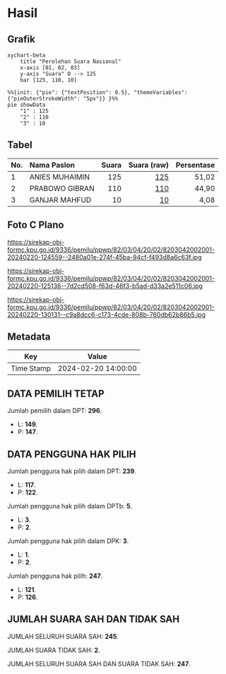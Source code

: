 # Hasil

## Grafik

```mermaid
xychart-beta
    title "Perolehan Suara Nasional"
    x-axis [01, 02, 03]
    y-axis "Suara" 0 --> 125
    bar [125, 110, 10]
```

```mermaid
%%{init: {"pie": {"textPosition": 0.5}, "themeVariables": {"pieOuterStrokeWidth": "5px"}} }%%
pie showData
    "1" : 125
    "2" : 110
    "3" : 10
```

## Tabel

| No. | Nama Paslon    | Suara | Suara (raw) | Persentase |
|:--- |:-------------- | -----:| -----------:| ----------:|
| 1   | ANIES MUHAIMIN | 125   | [125][p-1]  | 51,02      |
| 2   | PRABOWO GIBRAN | 110   | [110][p-2]  | 44,90      |
| 3   | GANJAR MAHFUD  | 10    | [10][p-3]   | 4,08       |


[p-1]: https://github.com/gigit-pemilu/pemilu-2024/blob/main/pilpres/hitung-suara/sub/82-maluku-utara/sub/03-halmahera-utara/sub/04-galela/sub/2002-pune/sub/001-tps/sub/paslon-1.txt
[p-2]: https://github.com/gigit-pemilu/pemilu-2024/blob/main/pilpres/hitung-suara/sub/82-maluku-utara/sub/03-halmahera-utara/sub/04-galela/sub/2002-pune/sub/001-tps/sub/paslon-2.txt
[p-3]: https://github.com/gigit-pemilu/pemilu-2024/blob/main/pilpres/hitung-suara/sub/82-maluku-utara/sub/03-halmahera-utara/sub/04-galela/sub/2002-pune/sub/001-tps/sub/paslon-3.txt

## Foto C Plano

https://sirekap-obj-formc.kpu.go.id/9336/pemilu/ppwp/82/03/04/20/02/8203042002001-20240220-124559--2480a01e-274f-45ba-94cf-f493d8a6c63f.jpg

https://sirekap-obj-formc.kpu.go.id/9336/pemilu/ppwp/82/03/04/20/02/8203042002001-20240220-125136--7d2cd508-f63d-46f3-b5ad-d33a2e511c06.jpg

https://sirekap-obj-formc.kpu.go.id/9336/pemilu/ppwp/82/03/04/20/02/8203042002001-20240220-130131--c9a8dcc6-c173-4cde-808b-760db62b86b5.jpg


## Metadata

| Key        | Value               |
| ---------- | ------------------- |
| Time Stamp | 2024-02-20 14:00:00 |


## DATA PEMILIH TETAP

Jumlah pemilih dalam DPT: **296**.
 * L: **149**.
 * P: **147**.

## DATA PENGGUNA HAK PILIH

Jumlah pengguna hak pilih dalam DPT: **239**.
 * L: **117**.
 * P: **122**.

Jumlah pengguna hak pilih dalam DPTb: **5**.
 * L: **3**.
 * P: **2**.

Jumlah pengguna hak pilih dalam DPK: **3**.
 * L: **1**.
 * P: **2**.

Jumlah pengguna hak pilih: **247**.
 * L: **121**.
 * P: **126**.

## JUMLAH SUARA SAH DAN TIDAK SAH

JUMLAH SELURUH SUARA SAH: **245**.

JUMLAH SUARA TIDAK SAH: **2**.

JUMLAH SELURUH SUARA SAH DAN SUARA TIDAK SAH: **247**.


